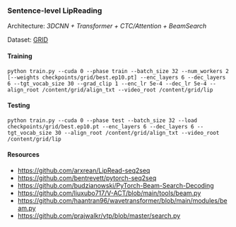 ### Sentence-level LipReading

Architecture: *3DCNN + Transformer + CTC/Attention + BeamSearch*

Dataset: [GRID](https://spandh.dcs.shef.ac.uk/gridcorpus/)

#### Training 

```
python train.py --cuda 0 --phase train --batch_size 32 --num_workers 2 [--weights checkpoints/grid/best.ep10.pt] --enc_layers 6 --dec_layers 6 --tgt_vocab_size 30 --grad_clip 1 --enc_lr 5e-4 --dec_lr 5e-4 --align_root /content/grid/align_txt --video_root /content/grid/lip
```


#### Testing

```
python train.py --cuda 0 --phase test --batch_size 32 --load checkpoints/grid/best.ep10.pt --enc_layers 6 --dec_layers 6 --tgt_vocab_size 30 --align_root /content/grid/align_txt --video_root /content/grid/lip
```

#### Resources
+ https://github.com/arxrean/LipRead-seq2seq
+ https://github.com/bentrevett/pytorch-seq2seq
+ https://github.com/budzianowski/PyTorch-Beam-Search-Decoding
+ https://github.com/liuxubo717/V-ACT/blob/main/tools/beam.py
+ https://github.com/haantran96/wavetransformer/blob/main/modules/beam.py
+ https://github.com/prajwalkr/vtp/blob/master/search.py
